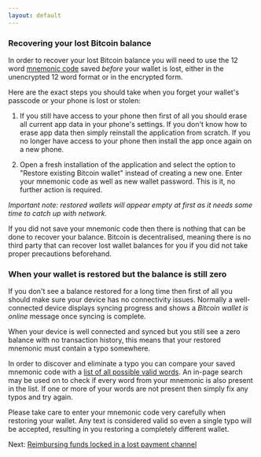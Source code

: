 ```yaml
---
layout: default
---
```


### [](#recovering-lost-bitcoin-balance)Recovering your lost Bitcoin balance

In order to recover your lost Bitcoin balance you will need to use the 12 word [mnemonic code](setting-up-bitcoin-wallet.html#mnemonic-code) saved *before* your wallet is lost, either in the unencrypted 12 word format or in the encrypted form.

Here are the exact steps you should take when you forget your wallet's passcode or your phone is lost or stolen:

1. If you still have access to your phone then first of all you should erase all current app data in your phone's settings. If you don't know how to erase app data then simply reinstall the application from scratch. If you no longer have access to your phone then install the app once again on a new phone.

2. Open a fresh installation of the application and select the option to "Restore existing Bitcoin wallet" instead of creating a new one. Enter your mnemonic code as well as new wallet password. This is it, no further action is required.

<!-- 3.? If your previous phone had been stolen, you may wish to transfer your balance to a new wallet to ensure that your wallet balance is only accessible from your new device. To do this... -->

*Important note: restored wallets will appear empty at first as it needs some time to catch up with network.*

If you did not save your mnemonic code then there is nothing that can be done to recover your balance. Bitcoin is decentralised, meaning there is no third party that can recover lost wallet balances for you if you did not take proper precautions beforehand.

### [](#wallet-restored-but-balance-zero)When your wallet is restored but the balance is still zero

If you don't see a balance restored for a long time then first of all you should make sure your device has no connectivity issues. Normally a well-connected device displays syncing progress and shows a *Bitcoin wallet is online* message once syncing is complete.

When your device is well connected and synced but you still see a zero balance with no transaction history, this means that your restored mnemonic must contain a typo somewhere.

In order to discover and eliminate a typo you can compare your saved mnemonic code with a [list of all possible valid words](english-bip32.json). An in-page search may be used on to check if every word from your mnemonic is also present in the list. If one or more of your words are not present then simply fix any typos and try again.

Please take care to enter your mnemonic code very carefully when restoring your wallet. Any text is considered valid so even a single typo will be accepted, resulting in you restoring a completely different wallet.

Next: [Reimbursing funds locked in a lost payment channel](http://lightning-wallet.com/reimbursing-funds-locked-in-a-lost-payment-channel.html#reimbursing-funds-locked-in-a-lost-payment-channel)
